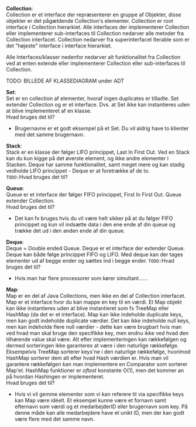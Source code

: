 **Collection**:\
Collection er et interface der repræsenterer en gruppe af Objekter, disse objekter er det pågældende Collection's 
elementer. Collection er root interface i Collection hierarkiet. Alle interfaces der implementerer Collection
eller implementerer sub-interfaces til Collection nedarver alle metoder fra Collection interfacet. Collection
nedarver fra superinterfacet Iterable som er det "højeste" interface i interface hierarkiet.

Alle Interfaces/klasser nedenfor nedarver alt funktionalitet fra Collection ved at enten extende eller implementerer 
Collection eller sub-interfaces til Collection.

TODO: BILLEDE AF KLASSEDIAGRAM under ADT

**Set**:\
Set er en collection af elementer, hvoraf ingen duplicates er tilladte. Set extender Collection og er et interface.
Dvs. at Set ikke kan instantieres uden at blive implementeret af en klasse.\
Hvad bruges det til?
- Brugernavne er et godt eksempel på et Set. Du vil aldrig have to klienter med det samme brugernavn.

**Stack**:\
Stack er en klasse der følger LIFO princippet, Last In First Out. Ved en Stack kan du kun kigge på det øverste element, 
og ikke andre elementer i Stacken. Deque har samme funktionalitet, samt meget mere og kan stadig vedholde LIFO
princippet - Deque er at foretrække af de to.\
`TODO:`Hvad bruges det til?

**Queue**:\
Queue er et interface der følger FIFO princippet, First In First Out. Queue extender Collection.\
Hvad bruges det til?
- Det kan fx bruges hvis du vil være helt sikker på at du følger FIFO princippet og kun vil indsætte data i den ene 
ende af din queue og trække det ud i den anden ende af din queue.

**Deque**:\
Deque = Double ended Queue. Deque er et interface der extender Queue. Deque kan både følge princippet FIFO og LIFO. Med
 deque kan der tages elementer ud af begge ender og sættes ind i begge ender.
`TODO:`Hvad bruges det til?
- Hvis man har flere processorer som kører simultant......

**Map**:\
Map er en del af Java Collections, men ikke en del af Collection interfacet.
Map er et interface hvor du kan mappe en key til en værdi. Et Map objekt kan ikke instantieres uden at 
blive instantieret som fx TreeMap eller HashMap (da det er et interface). Map kan ikke indeholde duplicate keys, 
men kan godt indeholde duplicate værdier. Det kan ikke indeholde null keys, men kan indeholde flere null værdier - 
dette kan være brugbart hvis man ved hvad man skal bruge den specifikke key, men endnu ikke ved hvad den tilhørende 
value skal være. 
Alt efter implementeringen kan rækkefølgen og dermed sorteringen ikke garanteres at være i den naturlige rækkefølge. 
Eksempelvis TreeMap sorterer keys'ne i den naturlige rækkefølge, hvorimod HashMap sorterer dem alt efter hvad Hash
værdien er. Hvis man vil garantere rækkefølgen kan man implementere en Comparator som sorterer Map'et. HashMap 
funktioner er *oftest* konstante O(1), men det kommer an på hvordan Hashingen er implementeret.\
Hvad bruges det til?
- Hvis vi vil gemme elementer som vi kan referere til via specifikke keys kan Map være idéelt. Et eksempel kunne være
et fornavn samt efternavn som værdi og et medarbejderID eller brugernavn som key. På denne måde kan alle medarbejdere 
have et unikt ID, men der kan godt være flere med det samme navn.
